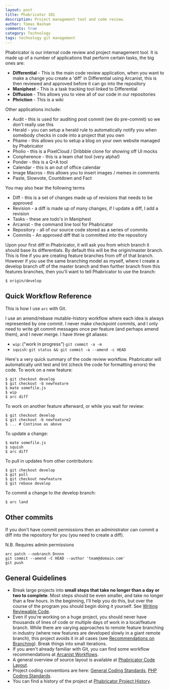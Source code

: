 ```yaml
---
layout: post
title: Phabricator 101
description: Project management tool and code review.
author: Tomas Basham
comments: true
category: Technology
tags: technology git management
---
```

Phabricator is our internal code review and project management tool. It is made up of a number of applications that perform certain tasks, the big ones are:

* **Differential** - This is the main code review application, when you want to make a change you create a 'diff' in Differential using Arcanist, this is then reviewed and approved before it can go into the repository
* **Maniphest** - This is a task tracking tool linked to Differential
* **Diffusion** - This allows you to view all of our code in our repositories
* **Phriction** - This is a wiki

Other applications include:

* Audit - this is used for auditing post commit (we do pre-commit) so we don't really use this
* Herald - you can setup a herald rule to automatically notify you when somebody checks in code into a project that you own
* Phame - this allows you to setup a blog on your own website managed by Phabricator
* Pholio - this is a PixelCloud / Dribbble clone for showing off UI mocks
* Conpherence - this is a team chat tool (very alpha!)
* Ponder - this is a Q+A tool
* Calendar - this is an out of office calendar
* Image Macros - this allows you to insert images / memes in comments
* Paste, Slowvote, Countdown and Fact

You may also hear the following terms

* Diff - this is a set of changes made up of revisions that needs to be approved
* Revision - a diff is made up of many changes, if I update a diff, I add a revision
* Tasks - these are todo's in Maniphest
* Arcanist - the command line tool for Phabricator
* Repository - all of our source code stored as a series of commits
* Commits - An approved diff that is committed into the repository

Upon your first diff in Phabricator, it will ask you from which branch it should base its differentials. By default this will be the origin/master branch. This is fine if you are creating feature branches from off of that branch. However if you use the same branching model as myself, where I create a develop branch off of the master branch and then further branch from this features branches, then you'll want to tell Phabricator to use the branch:

    $ origin/develop

## Quick Workflow Reference

This is how I use `arc` with Git.

I use an amend/rebase mutable-history workflow where each idea is always represented by one commit. I never make checkpoint commits, and I only need to write git commit messages once per feature (and perhaps amend them), and I never merge. I have three git aliases:

* `wip`: ("work in progress") `git commit -a -m`
* `squish`: `git status && git commit -a --amend -c HEAD`

Here's a very quick summary of the code review workflow. Phabricator will automatically unit test and lint (check the code for formatting errors) the code. To work on a new feature:


    $ git checkout develop
    $ git checkout -b newfeature
    $ mate somefile.js
    $ wip
    $ arc diff

To work on another feature afterward, or while you wait for review:

    $ git checkout develop
    $ git checkout -b newfeature2
    $ ... # Continue as above

To update a change:

    $ mate somefile.js
    $ squish
    $ arc diff

To pull in updates from other contributors:

    $ git checkout develop
    $ git pull
    $ git checkout newfeature
    $ git rebase develop

To commit a change to the develop branch:

    $ arc land

## Other commits

If you don't have commit permissions then an administrator can commit a diff into the repository for you (you need to create a diff).

N.B. Requires admin permissions

    arc patch --nobranch Dnnnn
    git commit --amend -C HEAD --author 'team@domain.com'
    git push

## General Guidelines

* Break large projects into **small steps that take no longer than a day or two to complete**. Most steps should be even smaller, and take no longer than a few hours. In the beginning, I'll help you do this, but over the course of the program you should begin doing it yourself. See [Writing Reviewable Code](https://secure.phabricator.com/book/phabflavor/article/writing_reviewable_code/).
* Even if you're working on a huge project, you should never have thousands of lines of code or multiple days of work in a local/feature branch. While there are varying approaches to remote feature branching in industry (where new features are developed slowly in a giant remote branch), this project avoids it in all cases (see [Recommendations on Branching](https://secure.phabricator.com/book/phabflavor/article/recommendations_on_branching/)). Break things into small iterations.
* If you aren't already familiar with Git, you can find some workflow recommendations at [Arcanist Workflows](https://secure.phabricator.com/w/guides/arcanist_workflows/).
* A general overview of source layout is available at [Phabricator Code Layout](https://secure.phabricator.com/book/phabcontrib/article/phabricator_code_layout/).
* Project coding conventions are here: [General Coding Standards](https://secure.phabricator.com/book/phabcontrib/article/general_coding_standards/), [PHP Coding Standards](https://secure.phabricator.com/book/phabcontrib/article/php_coding_standards/).
* You can find a history of the project at [Phabricator Project History](https://secure.phabricator.com/book/phabflavor/article/project_history/).
